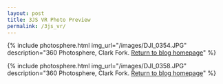 ```yaml
---
layout: post
title: 3JS VR Photo Preview 
permalink: /3js_vr/
---
```


{% include photosphere.html img_url="/images/DJI_0354.JPG" description="360 Photosphere, Clark Fork. [Return to blog homepage](/)" %}


{% include photosphere.html img_url="/images/DJI_0358.JPG" description="360 Photosphere, Clark Fork. [Return to blog homepage](/)" %}
